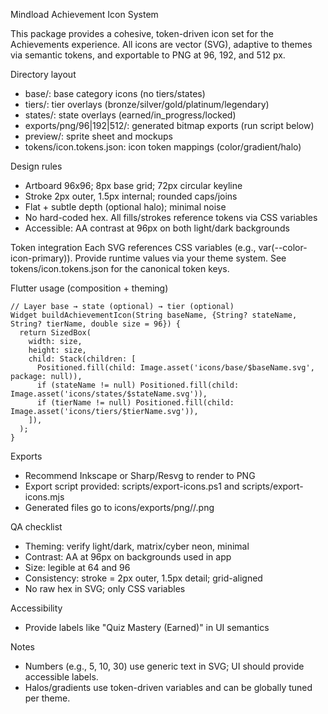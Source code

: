 Mindload Achievement Icon System

This package provides a cohesive, token-driven icon set for the Achievements experience. All icons are vector (SVG), adaptive to themes via semantic tokens, and exportable to PNG at 96, 192, and 512 px.

Directory layout
- base/: base category icons (no tiers/states)
- tiers/: tier overlays (bronze/silver/gold/platinum/legendary)
- states/: state overlays (earned/in_progress/locked)
- exports/png/96|192|512/: generated bitmap exports (run script below)
- preview/: sprite sheet and mockups
- tokens/icon.tokens.json: icon token mappings (color/gradient/halo)

Design rules
- Artboard 96x96; 8px base grid; 72px circular keyline
- Stroke 2px outer, 1.5px internal; rounded caps/joins
- Flat + subtle depth (optional halo); minimal noise
- No hard-coded hex. All fills/strokes reference tokens via CSS variables
- Accessible: AA contrast at 96px on both light/dark backgrounds

Token integration
Each SVG references CSS variables (e.g., var(--color-icon-primary)). Provide runtime values via your theme system. See tokens/icon.tokens.json for the canonical token keys.

Flutter usage (composition + theming)
```
// Layer base → state (optional) → tier (optional)
Widget buildAchievementIcon(String baseName, {String? stateName, String? tierName, double size = 96}) {
  return SizedBox(
    width: size,
    height: size,
    child: Stack(children: [
      Positioned.fill(child: Image.asset('icons/base/$baseName.svg', package: null)),
      if (stateName != null) Positioned.fill(child: Image.asset('icons/states/$stateName.svg')),
      if (tierName != null) Positioned.fill(child: Image.asset('icons/tiers/$tierName.svg')),
    ]),
  );
}
```

Exports
- Recommend Inkscape or Sharp/Resvg to render to PNG
- Export script provided: scripts/export-icons.ps1 and scripts/export-icons.mjs
- Generated files go to icons/exports/png/<size>/<filename>.png

QA checklist
- Theming: verify light/dark, matrix/cyber neon, minimal
- Contrast: AA at 96px on backgrounds used in app
- Size: legible at 64 and 96
- Consistency: stroke = 2px outer, 1.5px detail; grid-aligned
- No raw hex in SVG; only CSS variables

Accessibility
- Provide labels like "Quiz Mastery (Earned)" in UI semantics

Notes
- Numbers (e.g., 5, 10, 30) use generic text in SVG; UI should provide accessible labels.
- Halos/gradients use token-driven variables and can be globally tuned per theme.

